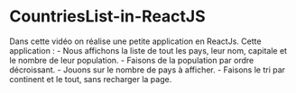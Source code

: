 # CountriesList-in-ReactJS
Dans cette vidéo on réalise une petite application en ReactJs. Cette application : - Nous affichons la liste de tout les pays, leur nom, capitale et le nombre de leur population. - Faisons de la population par ordre décroissant. - Jouons sur le nombre de pays à afficher. - Faisons le tri par continent et le tout, sans recharger la page.
